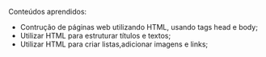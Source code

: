 Conteúdos aprendidos:
 - Contrução de páginas web utilizando HTML, usando tags head e body;
 - Utilizar HTML para estruturar títulos e textos;
 - Utilizar HTML para criar listas,adicionar imagens e links; 